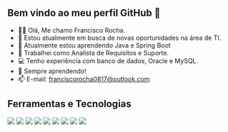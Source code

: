 ## Bem vindo ao meu perfil GitHub 👋

- 🧑‍💻 Olá, Me chamo Francisco Rocha.
- 🔭 Estou atualmente em busca de novas oportunidades na área de TI. 
- 🌱 Atualmente estou aprendendo Java e Spring Boot
- 💼 Trabalhei como Analista de Requisitos e Suporte.
- 💻 Tenho experiência com banco de dados, Oracle e MySQL. 
- 💬 Sempre aprendendo!
- 📫 E-mail: franciscorocha0817@outlook.com

## Ferramentas e Tecnologias

<img src="https://cdn.jsdelivr.net/gh/devicons/devicon@latest/icons/git/git-original.svg" />
<img src="https://cdn.jsdelivr.net/gh/devicons/devicon@latest/icons/github/github-original.svg" />
<img src="https://cdn.jsdelivr.net/gh/devicons/devicon@latest/icons/javascript/javascript-original.svg" />
<img src="https://cdn.jsdelivr.net/gh/devicons/devicon@latest/icons/java/java-original.svg" />
<img src="https://cdn.jsdelivr.net/gh/devicons/devicon@latest/icons/mysql/mysql-original.svg" />
<img src="https://cdn.jsdelivr.net/gh/devicons/devicon@latest/icons/postman/postman-original.svg" />
<img src="https://cdn.jsdelivr.net/gh/devicons/devicon@latest/icons/androidstudio/androidstudio-original.svg" />
<img src="https://cdn.jsdelivr.net/gh/devicons/devicon@latest/icons/azuresqldatabase/azuresqldatabase-original.svg" />
<img src="https://cdn.jsdelivr.net/gh/devicons/devicon@latest/icons/docker/docker-original.svg" />
